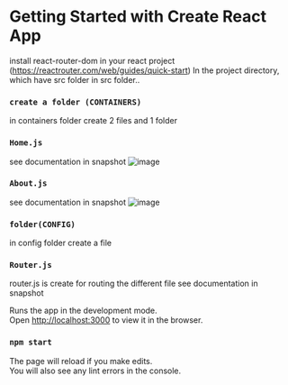 # Getting Started with Create React App 
install react-router-dom in your react project (https://reactrouter.com/web/guides/quick-start)
In the project directory, which have src folder 
in src folder..
### `create a folder (CONTAINERS)`
in containers folder create 2 files and 1 folder
### `Home.js`
see documentation in snapshot
![image](https://user-images.githubusercontent.com/74524557/102093063-8b412c80-3e42-11eb-82fd-5e7d5322f3a2.png)
### `About.js`
see documentation in snapshot
![image](https://user-images.githubusercontent.com/74524557/102093855-7749fa80-3e43-11eb-8b31-1b130cc1b0a1.png)
### `folder(CONFIG)`
in config folder create a file
### `Router.js`
router.js is create for routing the different file
see documentation in snapshot





Runs the app in the development mode.\
Open [http://localhost:3000](http://localhost:3000) to view it in the browser.
### `npm start`
The page will reload if you make edits.\
You will also see any lint errors in the console.

